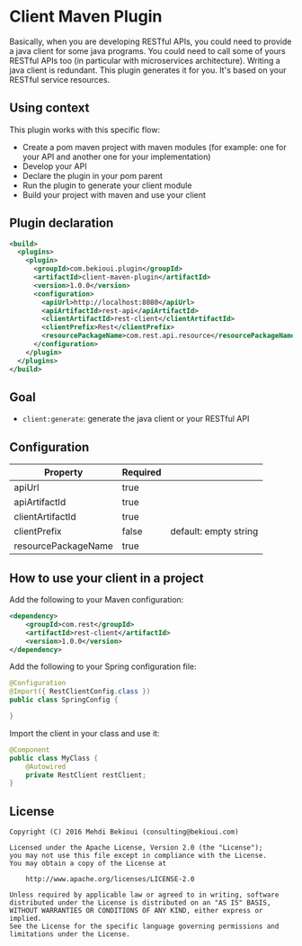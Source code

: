 # Client Maven Plugin

Basically, when you are developing RESTful APIs, you could need to provide a java client for some java programs. You could need to call some of yours RESTful APIs too (in particular with microservices architecture). Writing a java client is redundant. This plugin generates it for you. It's based on your RESTful service resources.

## Using context

This plugin works with this specific flow:

* Create a pom maven project with maven modules (for example: one for your API and another one for your implementation)
* Develop your API
* Declare the plugin in your pom parent
* Run the plugin to generate your client module
* Build your project with maven and use your client

## Plugin declaration

```xml
<build>
  <plugins>
    <plugin>
      <groupId>com.bekioui.plugin</groupId>
      <artifactId>client-maven-plugin</artifactId>
	  <version>1.0.0</version>
	  <configuration>
	    <apiUrl>http://localhost:8080</apiUrl>
	    <apiArtifactId>rest-api</apiArtifactId>
	    <clientArtifactId>rest-client</clientArtifactId>
	    <clientPrefix>Rest</clientPrefix>
	    <resourcePackageName>com.rest.api.resource</resourcePackageName>
	  </configuration>
    </plugin>
  </plugins>
</build>
```

## Goal

* `client:generate`: generate the java client or your RESTful API

## Configuration

| Property            | Required |                       |
|---------------------|----------|-----------------------|
| apiUrl     		  |	true	 |						 |
| apiArtifactId       | true     |                       |
| clientArtifactId    | true     |                       |
| clientPrefix        | false    | default: empty string |
| resourcePackageName | true	 |                       |

## How to use your client in a project

Add the following to your Maven configuration:

```xml
<dependency>
	<groupId>com.rest</groupId>
	<artifactId>rest-client</artifactId>
	<version>1.0.0</version>
</dependency>
```

Add the following to your Spring configuration file:

```java
@Configuration
@Import({ RestClientConfig.class })
public class SpringConfig {

}
```

Import the client in your class and use it:

```java
@Component
public class MyClass {
	@Autowired
	private RestClient restClient;
}
```

## License
	
	Copyright (C) 2016 Mehdi Bekioui (consulting@bekioui.com)
	
	Licensed under the Apache License, Version 2.0 (the "License");
	you may not use this file except in compliance with the License.
	You may obtain a copy of the License at
	
		http://www.apache.org/licenses/LICENSE-2.0
	
	Unless required by applicable law or agreed to in writing, software
	distributed under the License is distributed on an "AS IS" BASIS,
	WITHOUT WARRANTIES OR CONDITIONS OF ANY KIND, either express or implied.
	See the License for the specific language governing permissions and
	limitations under the License.	